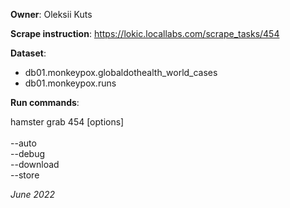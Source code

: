 **Owner**: Oleksii Kuts

**Scrape instruction**: https://lokic.locallabs.com/scrape_tasks/454

**Dataset**:

- db01.monkeypox.globaldothealth_world_cases
- db01.monkeypox.runs

**Run commands**:

hamster grab 454 [options]
<br><br>--auto
<br>--debug
<br>--download
<br>--store

_June 2022_
